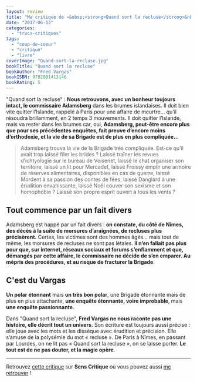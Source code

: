```yaml
---
layout: review
title: "Ma critique de «&nbsp;<strong>Quand sort la recluse</strong>&nbsp;» de <em>Fred Vargas</em>"
date: "2017-06-13"
categories: 
  - "trucs-critiques"
tags: 
  - "coup-de-coeur"
  - "critique"
  - "livre"
coverImage: "Quand-sort-la-recluse.jpg"
bookTitle: "Quand sort la recluse"
bookAuthor: "Fred Vargas"
bookISBN: 9782081413146  
bookRating: 5
---
```


"Quand sort la recluse" : **Nous retrouvons, avec un bonheur toujours intact, le commissaire Adamsberg** dans les brumes islandaises. Il doit bien vite quitter l’Islande, rappelé à Paris pour une affaire de meurtre... qu’il résoudra brillamment, en 2 temps 3 mouvements. Il doit quitter l’Islande, mais va rester dans les brumes car, oui, **Adamsberg, peut-être encore plus que pour ses précédentes enquêtes, fait preuve d’encore moins d’orthodoxie, et la vie de sa Brigade est de plus en plus compliquée...**

<blockquote class="citation"><P>Adamsberg trouva la vie de la Brigade très compliquée. Est-ce qu’il avait trop laissé filer les brides ? Laissé traîner les revues d’ichtyologie sur le bureau de Voisenet, laissé le chat organiser son territoire, laissé un lit pour Mercadet, laissé Froissy emplir une armoire de réserves alimentaires, disponibles en cas de guerre, laissé Mordent à sa passion des contes de fées, laissé Danglard à une érudition envahissante, laissé Noël couver son sexisme et son homophobie ? Laissé son propre esprit ouvert à tous les vents&nbsp;?</P></blockquote>

## Tout commence par un fait divers

Adamsberg est happé par un fait divers : **on constate, du côté de Nîmes, des décès à la suite de morsures d’araignées, de recluses plus précisèrent.** Certes, les victimes sont des hommes âgés... mais tout de même, les morsures de recluses ne sont pas létales. **Il n’en fallait pas plus pour que, sur internet, réseaux sociaux et forums s’enflamment et que, démangés par cette affaire, le commissaire ne décide de s’en emparer. Au mépris des procédures, et au risque de fracturer la Brigade**.

## C'est du Vargas

**Un polar étonnant** mais **un très bon polar**, une Brigade étonnante mais de plus en plus attachante, **une enquête étonnante, voire improbable**, mais **une enquête passionnante**.

Dans "Quand sort la recluse", **Fred Vargas ne nous raconte pas une histoire, elle décrit tout un univers**. Son écriture est toujours aussi précise : elle joue avec les mots et les dissèque avec érudition et précision. Elle s’amuse de la polysémie du mot « recluse ». De Paris à Nîmes, en passant par Lourdes, on ne lit pas « Quand sort la recluse », on se laisse porter. **Le tout est de ne pas douter, et la magie opère**.

* * *

Retrouvez [cette critique](https://www.senscritique.com/livre/Quand_sort_la_recluse/critique/130348714) sur **Sens Critique** où vous pouvez aussi [me retrouver](http://www.senscritique.com/Arnaud_Malon) !
